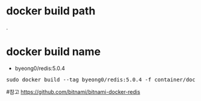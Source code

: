 # docker build path
.


# docker build name
- byeong0/redis:5.0.4
<pre>
sudo docker build --tag byeong0/redis:5.0.4 -f container/docker/redis/5.0.4/Dockerfile .
</pre>


#참고
https://github.com/bitnami/bitnami-docker-redis